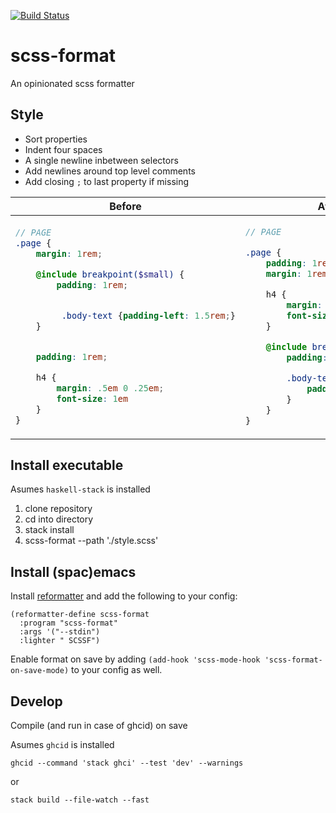 [![Build Status](https://travis-ci.org/rl-king/scss-format.svg?branch=master)](https://travis-ci.org/rl-king/scss-format)
# scss-format

An opinionated scss formatter

## Style

* Sort properties
* Indent four spaces
* A single newline inbetween selectors
* Add newlines around top level comments
* Add closing `;` to last property if missing


<table><thead><tr><th>Before</th><th>After</th></tr></thead><tbody><tr><td>

```scss
// PAGE
.page {
    margin: 1rem;

    @include breakpoint($small) {
        padding: 1rem;


         .body-text {padding-left: 1.5rem;}
    }


    padding: 1rem;

    h4 {
        margin: .5em 0 .25em;
        font-size: 1em
    }
}
```

</td><td>

```scss
// PAGE

.page {
    padding: 1rem;
    margin: 1rem;

    h4 {
        margin: .5em 0 .25em;
        font-size: 1em;
    }

    @include breakpoint($small) {
        padding: 1rem;

        .body-text {
            padding-left: 1.5rem;
        }
    }
}
```

</td></tr> </tbody></table>

## Install executable

Asumes `haskell-stack` is installed

1. clone repository
2. cd into directory
3. stack install
4. scss-format --path './style.scss'


## Install (spac)emacs

Install [reformatter](https://github.com/purcell/reformatter.el) and add the following to your config:
``` elisp
(reformatter-define scss-format
  :program "scss-format"
  :args '("--stdin")
  :lighter " SCSSF")
```

Enable format on save by adding `(add-hook 'scss-mode-hook 'scss-format-on-save-mode)` to your config as well.

## Develop

Compile (and run in case of ghcid) on save

Asumes `ghcid` is installed

`ghcid --command 'stack ghci' --test 'dev' --warnings`

or

`stack build --file-watch --fast`
